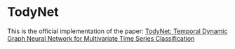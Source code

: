 # TodyNet
 This is the official implementation of the paper: [TodyNet: Temporal Dynamic Graph Neural Network for Multivariate Time Series Classification](https://arxiv.org/abs/2304.05078)
 
